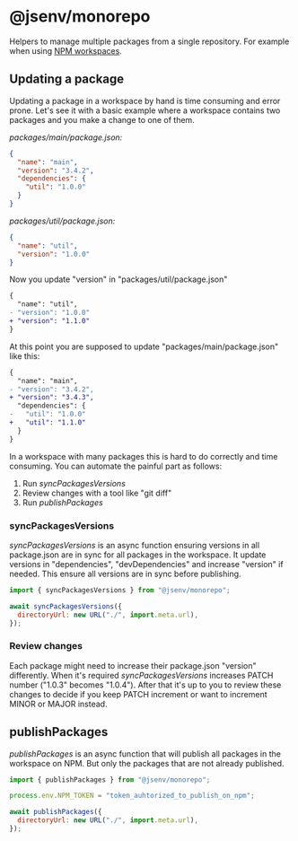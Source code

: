 # @jsenv/monorepo

Helpers to manage multiple packages from a single repository. For example when using [NPM workspaces](https://docs.npmjs.com/cli/v8/using-npm/workspaces).

## Updating a package

Updating a package in a workspace by hand is time consuming and error prone. Let's see it with a basic example where a workspace contains two packages and you make a change to one of them.

_packages/main/package.json:_

```json
{
  "name": "main",
  "version": "3.4.2",
  "dependencies": {
    "util": "1.0.0"
  }
}
```

_packages/util/package.json:_

```json
{
  "name": "util",
  "version": "1.0.0"
}
```

Now you update "version" in "packages/util/package.json"

```diff
{
  "name": "util",
- "version": "1.0.0"
+ "version": "1.1.0"
}
```

At this point you are supposed to update "packages/main/package.json" like this:

```diff
{
  "name": "main",
- "version": "3.4.2",
+ "version": "3.4.3",
  "dependencies": {
-   "util": "1.0.0"
+   "util": "1.1.0"
  }
}
```

In a workspace with many packages this is hard to do correctly and time consuming. You can automate the painful part as follows:

1. Run _syncPackagesVersions_
2. Review changes with a tool like "git diff"
3. Run _publishPackages_

### syncPackagesVersions

_syncPackagesVersions_ is an async function ensuring versions in all package.json are in sync for all packages in the workspace. It update versions in "dependencies", "devDependencies" and increase "version" if needed. This ensure all versions are in sync before publishing.

```js
import { syncPackagesVersions } from "@jsenv/monorepo";

await syncPackagesVersions({
  directoryUrl: new URL("./", import.meta.url),
});
```

### Review changes

Each package might need to increase their package.json "version" differently. When it's required _syncPackagesVersions_ increases PATCH number ("1.0.3" becomes "1.0.4"). After that it's up to you to review these changes to decide if you keep PATCH increment or want to increment MINOR or MAJOR instead.

## publishPackages

_publishPackages_ is an async function that will publish all packages in the workspace on NPM. But only the packages that are not already published.

```js
import { publishPackages } from "@jsenv/monorepo";

process.env.NPM_TOKEN = "token_auhtorized_to_publish_on_npm";

await publishPackages({
  directoryUrl: new URL("./", import.meta.url),
});
```

